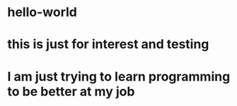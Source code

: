 # hello-world
# this is just for interest and testing
# I am just trying to learn programming to be better at my job
